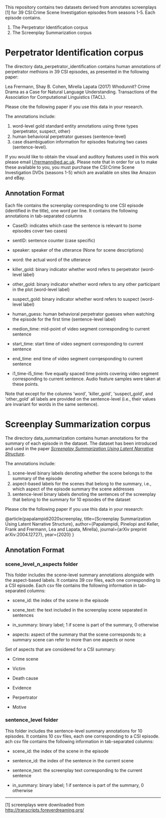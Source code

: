 This repository contains two datasets derived from annotates screenplays [1] for 39 CSI:Crime Scene Investigation episodes
from seasons 1-5. Each episode contains.

1. The Perpetrator Identification corpus
2. The Screenplay Summarization corpus

# Perpetrator Identification corpus

The directory data_perpetrator_identification contains human annotations of perpetrator methions in 39 CSI episodes, as presented
in the following paper:

Lea Frermann, Shay B. Cohen, Mirella Lapata (2017) Whodunnit? Crime Drama as a Case for Natural 
Language Understanding. Transactions of the Association for Computational 
Linguistics (TACL).

Please cite the following paper if you use this data in your research.

The annotations include:

1. word-level gold standard entity annotations using three types (perpetrator, suspect, other)
2. human behavioral perpetrator guesses (sentence-level)
3. case disambiguation information for episodes featuring two cases
(sentence-level).

If you would like to obtain the visual and auditory features used in
this work please email l.frermann@ed.ac.uk. Please note that in order
for us to make these available to you, you must purchase the CSI:Crime Scene Investigation DVDs (seasons 1-5) which are available on sites like
Amazon and eBay. 

## Annotation Format

Each file contains the screenplay corresponding to one CSI episode (identified 
in the title), one word per line. It contains the following annotations in 
tab-separated columns

- CaseID: indicates which case the sentence is relevant to (some
episodes cover two cases)

- sentID: sentence counter (case specific)

- speaker: speaker of the utterance (None for scene descriptions)

- word: the actual word of the utterance

- killer_gold: binary indicator whether word refers to perpetrator (word-level 
label)

- other_gold: binary indicator whether word refers to any other participant
in the plot (word-level label)

- suspect_gold: binary indicator whether word refers to suspect (word-level label)

- human_guess: human behavioral perpetrator guesses when watching the episode 
for the first time (sentence-level label)

- medion_time: mid-point of video segment corresponding to current sentence

- start_time: start time of video segment corresponding to current sentence

- end_time: end time of video segment corrqesponding to current sentence

- i1_time-i5_time: five equally spaced time points covering video
segment corresponding to current sentence. Audio feature samples were
taken at these points. 

Note that except for the columns 'word', 'killer_gold',
'suspect_gold', and 'other_gold' all labels are provided on the
sentence-level (i.e., their values are invariant for words in the same sentence).


# Screenplay Summarization corpus

The directory data_summarization contains human annotations for the summary of each episode in the dataset. The dataset has been introduced and used in the paper [*Screenplay Summarization Using Latent Narrative Structure*](https://arxiv.org/pdf/2004.12727.pdf).

The annotations include:

1. scene-level binary labels denoting whether the scene belongs to the summary of the episode
2. aspect-based labels for the scenes that belong to the summary, i.e., which aspect of the episode summary the scene addresses
3. sentence-level binary labels denoting the sentences of the screenplay that belong to the summary for 10 episodes of the dataset

Please cite the following paper if you use this data in your research:

@article{papalampidi2020screenplay,
  title={Screenplay Summarization Using Latent Narrative Structure},
  author={Papalampidi, Pinelopi and Keller, Frank and Frermann, Lea and Lapata, Mirella},
  journal={arXiv preprint arXiv:2004.12727},
  year={2020}
}

## Annotation Format

### scene_level_n_aspects folder 

This folder includes the scene-level summary annotations alongside with the aspect-based labels. It contains 39 csv files, each one corresponding to a CSI episode. Each csv file contains the following information in tab-separated columns:

- scene_id: the index of the scene in the episode

- scene_text: the text included in the screenplay scene separated in sentences

- in_summary: binary label; 1 if scene is part of the summary, 0 otherwise

- aspects: aspect of the summary that the scene corresponds to; a summary scene can refer to more than one aspects or none

Set of aspects that are considered for a CSI summary:

- Crime scene

- Victim

- Death cause

- Evidence

- Perpertrator

- Motive

### sentence_level folder

This folder includes the sentence-level summary annotations for 10 episodes. It contains 10 csv files, each one corresponding to a CSI episode. ach csv file contains the following information in tab-separated columns:

- scene_id: the index of the scene in the episode

- sentence_id: the index of the sentence in the current scene

- sentence_text: the screenplay text corresponding to the current sentence 

- in_summary: binary label; 1 if sentence is part of the summary, 0 otherwise

-----------------------------------------------------------------------------
[1] screenplays were downloaded from http://transcripts.foreverdreaming.org/

